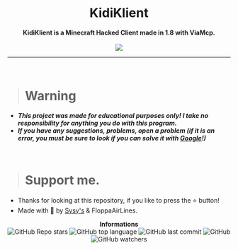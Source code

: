 <h1 align="center">KidiKlient</h1>

<p align='center'>
    <b>KidiKlient is a Minecraft Hacked Client made in 1.8 with ViaMcp.</b><br>
    <br>
  <img src='https://cdn.discordapp.com/attachments/979391071807242320/1023526373865816114/KidiGithub.png'>
</p>

----

<br>

> # Warning
* ***This project was made for educational purposes only! I take no responsibility for anything you do with this program.***
* ***If you have any suggestions, problems, open a problem (if it is an error, you must be sure to look if you can solve it with [Google](https://giybf.com)!)***

<br>

> # Support me.
* Thanks for looking at this repository, if you like to press the ⭐ button!
* Made with 💖 by [Sysy's](https://github.com/Sysys242) & FloppaAirLines.

<p align="center"> 
    <b>Informations</b><br>
    <img alt="GitHub Repo stars" src="https://img.shields.io/github/stars/Sysys242/KidiKlient?style=social">
    <img alt="GitHub top language" src="https://img.shields.io/github/languages/top/Sysys242/KidiKlient">
    <img alt="GitHub last commit" src="https://img.shields.io/github/last-commit/Sysys242/KidiKlient">
    <img alt="GitHub" src="https://img.shields.io/github/license/Sysys242/KidiKlient">
    <img alt="GitHub watchers" src="https://img.shields.io/github/watchers/Sysys242/KidiKlient?style=social">
</p>
